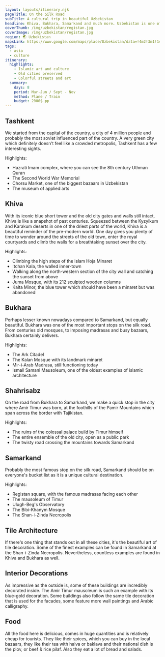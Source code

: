 ```yaml
---
layout: layouts/itinerary.njk
pageTitle: On the Silk Road
subTitle: A cultural trip in beautiful Uzbekistan
headline: Khiva, Bukhara, Samarkand and much more. Uzbekistan is one of the hidden cultural gems of central Asia and definitely a must visit
coverThumb: /img/uzbekistan/registan.jpg
coverImage: /img/uzbekistan/registan.jpg
region: 🌏 Uzbekistan
mapsLink: https://www.google.com/maps/place/Uzbekistan/data=!4m2!3m1!1s0x38ae8b20a5d676b1:0xca0a6dad7e841e20?sa=X&ved=2ahUKEwiAncGe5NDoAhXGvosKHfKiCxsQ8gEwHnoECBQQBA
tags:
  - asia
  - culture
itinerary:
  highlights:
    - Islamic art and culture
    - Old cities preserved
    - Colorful streets and art
  summary:
    days: 8
    period: Mar-Jun / Sept - Nov
    method: Plane / Train
    budget: 2000$ pp
---
```


## Tashkent

We started from the capital of the country, a city of 4 million people and probably the most soviet influenced part of the country. A very green city which definitely doesn't feel like a crowded metropolis, Tashkent has a few interesting sights.

Highlights:

- Hazrati Imam complex, where you can see the 8th century Uthman Quran
- The Second World War Memorial
- Chorsu Market, one of the biggest bazaars in Uzbekistan
- The museum of applied arts

## Khiva

With its iconic blue short tower and the old city gates and walls still intact, Khiva is like a snapshot of past centuries. Squeezed between the Kyzylkum and Karakum deserts in one of the driest parts of the world, Khiva is a beautiful reminder of the pre-modern world. One day gives you plenty of time to wonder around the streets of the old town, enter the royal courtyards and climb the walls for a breathtaking sunset over the city.

Highlights:

- Climbing the high steps of the Islam Hoja Minaret
- Itchan Kala, the walled inner-town
- Walking along the north-western section of the city wall and catching the sunset from above
- Juma Mosque, with its 212 sculpted wooden columns
- Kalta Minor, the blue tower which should have been a minaret but was abandoned

## Bukhara

Perhaps lesser known nowadays compared to Samarkand, but equally beautiful. Bukhara was one of the most important stops on the silk road. From centuries old mosques, to imposing madrasas and busy bazaars, Bukhara certainly delivers.

Highlights:

- The Ark Citadel
- The Kalan Mosque with its landmark minaret
- Mir-i-Arab Madrasa, still functioning today
- Ismail Samani Mausoleum, one of the oldest examples of islamic architecture

## Shahrisabz

On the road from Bukhara to Samarkand, we make a quick stop in the city where Amir Timur was born, at the foothills of the Pamir Mountains which span across the border with Tajikistan.

Highlights:

- The ruins of the colossal palace build by Timur himself
- The entire ensemble of the old city, open as a public park
- The twisty road crossing the mountains towards Samarkand

## Samarkand

Probably the most famous stop on the silk road, Samarkand should be on everyone's bucket list as it is a unique cultural destination.

Highlights:

- Registan square, with the famous madrasas facing each other
- The mausoleum of Timur
- Ulugh-Beg's Observatory
- The Bibi-Khanym Mosque
- The Shan-i-Zinda Necropolis

## Tile Architecture

If there's one thing that stands out in all these cities, it's the beautiful art of tile decoration. Some of the finest examples can be found in Samarkand at the Shan-i-Zinda Necropolis. Nevertheless, countless examples are found in Khiva and Bukhara as well.

## Interior Decorations

As impressive as the outside is, some of these buildings are incredibly decorated inside. The Amir Timur mausoleum is such an example with its blue-gold decoration. Some buildings also follow the same tile decoration that is used for the facades, some feature more wall paintings and Arabic calligraphy.

## Food

All the food here is delicious, comes in huge quantities and is relatively cheap for tourists. They like their spices, which you can buy in the local bazaars, they like their tea with halva or baklava and their national dish is the plov, or beef & rice pilaf. Also they eat a lot of bread and salads.
